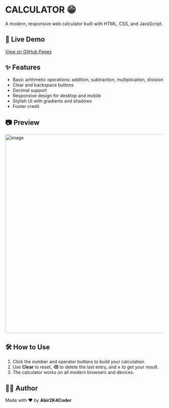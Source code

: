 # CALCULATOR 😁

A modern, responsive web calculator built with HTML, CSS, and JavaScript.

## 🚀 Live Demo

[View on GitHub Pages](https://your-username.github.io/your-repo-name/)

## ✨ Features

- Basic arithmetic operations: addition, subtraction, multiplication, division
- Clear and backspace buttons
- Decimal support
- Responsive design for desktop and mobile
- Stylish UI with gradients and shadows
- Footer credit

## 📷 Preview

<img width="605" height="633" alt="image" src="https://github.com/user-attachments/assets/9ad2c391-f5f0-440d-8f7c-86ff962a3105" />


## 🛠️ How to Use

1. Click the number and operator buttons to build your calculation.
2. Use **Clear** to reset, **⌫** to delete the last entry, and **=** to get your result.
3. The calculator works on all modern browsers and devices.

## 👨‍💻 Author

Made with ❤ by **Abir2K4Coder**
